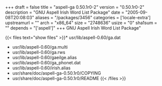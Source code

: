 +++
draft = false
title = "aspell-ga 0.50.1r0-2"
version = "0.50.1r0-2"
description = "GNU Aspell Irish Word List Package"
date = "2005-09-08T20:08:03"
aliases = "/packages/3456"
categories = ['locale-extra']
upstreamurl = ""
arch = "x86_64"
size = "2748636"
usize = "0"
sha1sum = ""
depends = "['aspell']"
+++
GNU Aspell Irish Word List Package"

{{< files text="show files" >}}* usr/lib/aspell-0.60/ga.dat
* usr/lib/aspell-0.60/ga.multi
* usr/lib/aspell-0.60/ga.rws
* usr/lib/aspell-0.60/gaeilge.alias
* usr/lib/aspell-0.60/ga_phonet.dat
* usr/lib/aspell-0.60/irish.alias
* usr/share/doc/aspell-ga-0.50.1r0/COPYING
* usr/share/doc/aspell-ga-0.50.1r0/README
{{< /files >}}